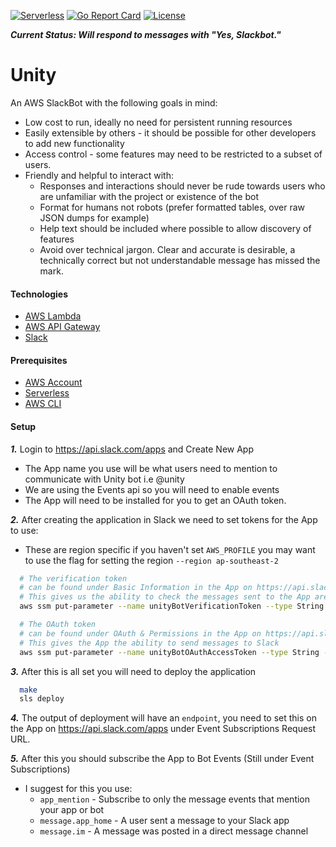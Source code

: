 [![Serverless](http://public.serverless.com/badges/v3.svg)](http://www.serverless.com)
[![Go Report Card](https://goreportcard.com/badge/github.com/whithajess/unity)](https://goreportcard.com/report/github.com/whithajess/unity)
[![License](https://img.shields.io/github/license/whithajess/unity.svg)](LICENSE.md)

***Current Status: Will respond to messages with "Yes, Slackbot."***

# Unity

An AWS SlackBot with the following goals in mind:

* Low cost to run, ideally no need for persistent running resources
* Easily extensible by others - it should be possible for other developers to add new functionality
* Access control - some features may need to be restricted to a subset of users.
* Friendly and helpful to interact with:
    * Responses and interactions should never be rude towards users who are unfamiliar with the project or existence of the bot
    * Format for humans not robots (prefer formatted tables, over raw JSON dumps for example)
    * Help text should be included where possible to allow discovery of features
    * Avoid over technical jargon. Clear and accurate is desirable, a technically correct but not understandable message has missed the mark.

#### Technologies

* [AWS Lambda](https://aws.amazon.com/lambda/)
* [AWS API Gateway](https://aws.amazon.com/api-gateway/)
* [Slack](https://slack.com/)

#### Prerequisites

* [AWS Account](https://portal.aws.amazon.com/gp/aws/developer/registration/index.html)
* [Serverless](https://serverless.com/framework/docs/getting-started/)
* [AWS CLI](https://docs.aws.amazon.com/cli/latest/userguide/installing.html)

#### Setup

***1.*** Login to https://api.slack.com/apps and Create New App
   * The App name you use will be what users need to mention to communicate with Unity bot i.e @unity
   * We are using the Events api so you will need to enable events
   * The App will need to be installed for you to get an OAuth token.

***2.*** After creating the application in Slack we need to set tokens for the App to use:
   * These are region specific if you haven't set `AWS_PROFILE` you may want to use the flag for setting the region `--region ap-southeast-2`
```bash
  # The verification token
  # can be found under Basic Information in the App on https://api.slack.com/apps
  # This gives us the ability to check the messages sent to the App are actually coming from Slack
  aws ssm put-parameter --name unityBotVerificationToken --type String --value SecretToken

  # The OAuth token
  # can be found under OAuth & Permissions in the App on https://api.slack.com/apps
  # This gives the App the ability to send messages to Slack
  aws ssm put-parameter --name unityBotOAuthAccessToken --type String --value xoxb-SecretToken
```

***3.*** After this is all set you will need to deploy the application
```bash
  make
  sls deploy
```

***4.*** The output of deployment will have an `endpoint`, you need to set this on the App on https://api.slack.com/apps under Event Subscriptions Request URL.

***5.*** After this you should subscribe the App to Bot Events (Still under Event Subscriptions)
   * I suggest for this you use:
       * `app_mention` - Subscribe to only the message events that mention your app or bot
       * `message.app_home` - A user sent a message to your Slack app
       * `message.im` - A message was posted in a direct message channel


<!-- TODO: Write Instructions for Collaboration -->
